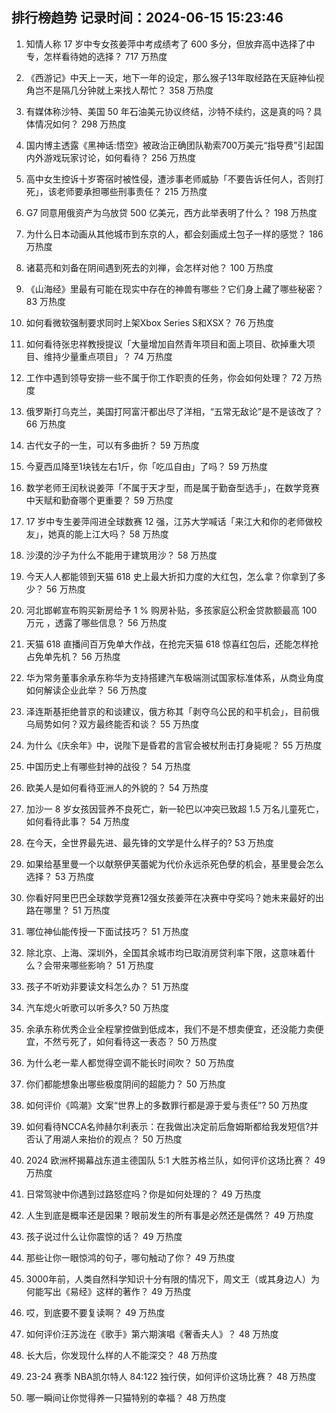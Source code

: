 
## 排行榜趋势 记录时间：2024-06-15 15:23:46
  
  1. 知情人称 17 岁中专女孩姜萍中考成绩考了 600 多分，但放弃高中选择了中专，怎样看待她的选择？ 717 万热度
    
  2. 《西游记》中天上一天，地下一年的设定，那么猴子13年取经路在天庭神仙视角岂不是隔几分钟就上来找人帮忙？ 358 万热度
    
  3. 有媒体称沙特、美国 50 年石油美元协议终结，沙特不续约，这是真的吗？具体情况如何？ 298 万热度
    
  4. 国内博主透露《黑神话:悟空》被政治正确团队勒索700万美元“指导费”引起国内外游戏玩家讨论，如何看待？ 256 万热度
    
  5. 高中女生控诉十岁寄宿时被性侵，遭涉事老师威胁「不要告诉任何人，否则打死」，该老师要承担哪些刑事责任？ 215 万热度
    
  6. G7 同意用俄资产为乌放贷 500 亿美元，西方此举表明了什么？ 198 万热度
    
  7. 为什么日本动画从其他城市到东京的人，都会刻画成土包子一样的感觉？ 186 万热度
    
  8. 诸葛亮和刘备在阴间遇到死去的刘禅，会怎样对他？ 100 万热度
    
  9. 《山海经》里最有可能在现实中存在的神兽有哪些？它们身上藏了哪些秘密？ 83 万热度
    
  10. 如何看微软强制要求同时上架Xbox Series S和XSX？ 76 万热度
    
  11. 如何看待张忠祥教授提议「大量增加自然青年项目和面上项目、砍掉重大项目、维持少量重点项目」？ 74 万热度
    
  12. 工作中遇到领导安排一些不属于你工作职责的任务，你会如何处理？ 72 万热度
    
  13. 俄罗斯打乌克兰，美国打阿富汗都出尽了洋相，“五常无敌论”是不是该改了？ 66 万热度
    
  14. 古代女子的一生，可以有多曲折？ 59 万热度
    
  15. 今夏西瓜降至1块钱左右1斤，你「吃瓜自由」了吗？ 59 万热度
    
  16. 数学老师王闰秋说姜萍「不属于天才型，而是属于勤奋型选手」，在数学竞赛中天赋和勤奋哪个更重要？ 59 万热度
    
  17. 17 岁中专生姜萍闯进全球数赛 12 强，江苏大学喊话「来江大和你的老师做校友」，她真的能上江大吗？ 58 万热度
    
  18. 沙漠的沙子为什么不能用于建筑用沙？ 58 万热度
    
  19. 今天人人都能领到天猫 618 史上最大折扣力度的大红包，怎么拿？你拿到了多少？ 56 万热度
    
  20. 河北邯郸宣布购买新房给予 1 % 购房补贴，多孩家庭公积金贷款额最高 100 万元 ，透露了哪些信息？ 56 万热度
    
  21. 天猫 618 直播间百万免单大作战，在抢完天猫 618 惊喜红包后，还能怎样抢占免单先机？ 56 万热度
    
  22. 华为常务董事余承东称华为支持搭建汽车极端测试国家标准体系，从商业角度如何解读企业此举？ 56 万热度
    
  23. 泽连斯基拒绝普京的和谈建议，俄方称其「剥夺乌公民的和平机会」，目前俄乌局势如何？双方最终能否和谈？ 55 万热度
    
  24. 为什么《庆余年》中，说陛下是昏君的言官会被杖刑击打身毙呢？ 55 万热度
    
  25. 中国历史上有哪些封神的战役？ 54 万热度
    
  26. 欧美人是如何看待亚洲人的外貌的？ 54 万热度
    
  27. 加沙一 8 岁女孩因营养不良死亡，新一轮巴以冲突已致超 1.5 万名儿童死亡，如何看待此事？ 54 万热度
    
  28. 在今天，全世界最先进、最先锋的文学是什么样子的? 53 万热度
    
  29. 如果给基里曼一个以献祭伊芙蕾妮为代价永远杀死色孽的机会，基里曼会怎么选择？ 53 万热度
    
  30. 你看好阿里巴巴全球数学竞赛12强女孩姜萍在决赛中夺奖吗？她未来最好的出路在哪里？ 51 万热度
    
  31. 哪位神仙能传授一下面试技巧？ 51 万热度
    
  32. 除北京、上海、深圳外，全国其余城市均已取消房贷利率下限，这意味着什么？会带来哪些影响？ 51 万热度
    
  33. 孩子不听劝非要读文科怎么办？ 51 万热度
    
  34. 汽车熄火听歌可以听多久? 50 万热度
    
  35. 余承东称优秀企业全程掌控做到低成本，我们不是不想卖便宜，还没能力卖便宜，不然亏死了，如何看待这一表态？ 50 万热度
    
  36. 为什么老一辈人都觉得空调不能长时间吹？ 50 万热度
    
  37. 你们都能想象出哪些极度阴间的超能力？ 50 万热度
    
  38. 如何评价《鸣潮》文案“世界上的多数罪行都是源于爱与责任”? 50 万热度
    
  39. 如何看待NCCA名帅赫尔利表示：在我做出决定前后詹姆斯都给我发短信?并否认了用湖人来抬价的观点？ 50 万热度
    
  40. 2024 欧洲杯揭幕战东道主德国队 5:1 大胜苏格兰队，如何评价这场比赛？ 49 万热度
    
  41. 日常驾驶中你遇到过路怒症吗？你是如何处理的？ 49 万热度
    
  42. 人生到底是概率还是因果？眼前发生的所有事是必然还是偶然？ 49 万热度
    
  43. 孩子说过什么让你震惊的话？ 49 万热度
    
  44. 那些让你一眼惊鸿的句子，哪句触动了你？ 49 万热度
    
  45. 3000年前，人类自然科学知识十分有限的情况下，周文王（或其身边人）为何能写出《易经》这样的著作？ 49 万热度
    
  46. 哎，到底要不要复读啊？ 49 万热度
    
  47. 如何评价汪苏泷在《歌手》第六期演唱《奢香夫人》？ 48 万热度
    
  48. 长大后，你发现什么样的人不能深交？ 48 万热度
    
  49. 23-24 赛季 NBA凯尔特人 84:122 独行侠，如何评价这场比赛？ 48 万热度
    
  50. 哪一瞬间让你觉得养一只猫特别的幸福？ 48 万热度
    